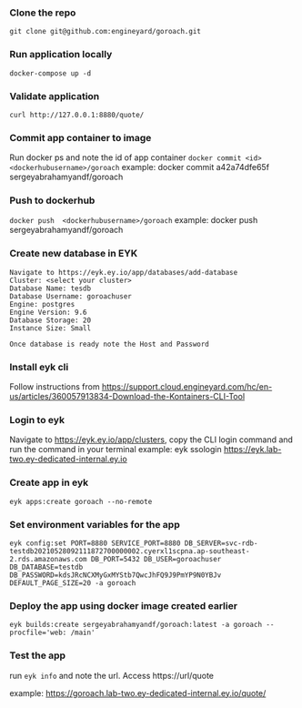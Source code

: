 ### Clone the repo
`git clone git@github.com:engineyard/goroach.git`

### Run application locally
`docker-compose up -d`

### Validate application
`curl http://127.0.0.1:8880/quote/`

### Commit app container to image
Run docker ps and note the id of app container
`docker commit <id> <dockerhubusername>/goroach`
example: docker commit a42a74dfe65f sergeyabrahamyandf/goroach

### Push to dockerhub
`docker push  <dockerhubusername>/goroach`
example: docker push sergeyabrahamyandf/goroach

### Create new database in EYK
```
Navigate to https://eyk.ey.io/app/databases/add-database
Cluster: <select your cluster>
Database Name: tesdb
Database Username: goroachuser
Engine: postgres
Engine Version: 9.6
Database Storage: 20
Instance Size: Small

Once database is ready note the Host and Password

```

### Install eyk cli
Follow instructions from https://support.cloud.engineyard.com/hc/en-us/articles/360057913834-Download-the-Kontainers-CLI-Tool

### Login to eyk
Navigate to https://eyk.ey.io/app/clusters, copy the CLI login command and run the command in your terminal
example: eyk ssologin https://eyk.lab-two.ey-dedicated-internal.ey.io

### Create app in eyk
`eyk apps:create goroach --no-remote`

### Set environment variables for the app
`eyk config:set PORT=8880 SERVICE_PORT=8880 DB_SERVER=svc-rdb-testdb20210528092111872700000002.cyerxl1scpna.ap-southeast-2.rds.amazonaws.com DB_PORT=5432 DB_USER=goroachuser DB_DATABASE=testdb DB_PASSWORD=kdsJRcNCXMyGxMYStb7QwcJhFQ9J9PmYP9N0YBJv DEFAULT_PAGE_SIZE=20 -a goroach`

### Deploy the app using docker image created earlier
`eyk builds:create sergeyabrahamyandf/goroach:latest -a goroach --procfile='web: /main'`

### Test the app
run `eyk info` and note the url. Access https://url/quote

example: https://goroach.lab-two.ey-dedicated-internal.ey.io/quote/

